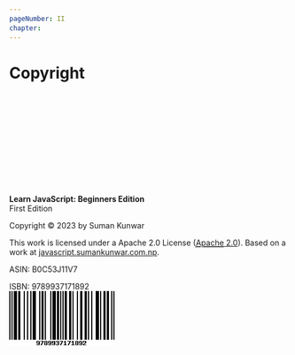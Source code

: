 ```yaml
---
pageNumber: II
chapter: 
---
```


# Copyright

<br/>
<br/>
<br/>
<br/>
<br/>
<br/>
<br/>
<br/>
<br/>
<br/>


**Learn JavaScript: Beginners Edition**  
First Edition

Copyright © 2023 by Suman Kunwar




This work is licensed under a Apache 2.0 License  ([<abbr title="Apache">Apache</abbr> 2.0](http://www.apache.org/licenses/LICENSE-2.0)).
Based on a work at [javascript.sumankunwar.com.np](https://javascript.sumankunwar.com.np/).

ASIN: B0C53J11V7

ISBN: 9789937171892
<br/>
![ISBN](../.gitbook/assets/isbn.png)



